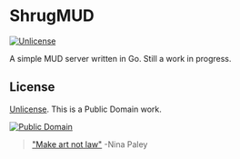 # ShrugMUD 

[![Unlicense](https://img.shields.io/badge/license-Unlicense-blue.svg?style=flat)](License)

A simple MUD server written in Go. Still a work in progress.

## License

[Unlicense](http://unlicense.org/UNLICENSE). This is a Public Domain work. 

[![Public Domain](https://licensebuttons.net/p/mark/1.0/88x31.png)](http://questioncopyright.org/promise)

> ["Make art not law"](http://questioncopyright.org/make_art_not_law_interview) -Nina Paley